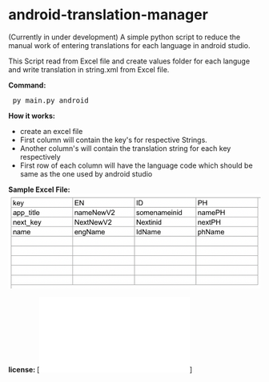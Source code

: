 # android-translation-manager
(Currently in under development) A simple python script to reduce the manual work of entering translations for each language in android studio.

This Script read from Excel file and create values folder for each languge and write translation in string.xml from Excel file.

<B>Command: </B> <pre> py main.py android </pre>

<B> How it works: </B>
<UL>
  <li>create an excel file</li>
  <li>First column will contain the key's for respective Strings.</li>
  <li>Another column's will contain the translation string for each key respectively</li>
  <li>First row of each column will have the language code which should be same as the one used by android studio </li>
</UL>

<B> Sample Excel File: </B>
![Excel File Format](excel_file.png)
<br />

</UL>

<B> license: </B>
[![license](LICENSE.txt)]



